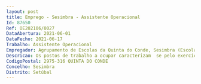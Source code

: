 ```yaml
--- 
layout: post
title: Emprego - Sesimbra - Assistente Operacional
Id: 87650
Ref: OE202106/0027
DataAbertura: 2021-06-01
DataFecho: 2021-06-17
Trabalho: Assistente Operacional
Empregador: Agrupamento de Escolas da Quinta do Conde, Sesimbra (Escola Básica da Quinta do Conde, Sesimbra - Sede)
Descricao: Os postos de trabalho a ocupar caracterizam  se pelo exercício de funções na carreira e categoria de assistente operacional, tal como o descrito no anexo referido  no nº 2 do artigo 88º. da LTFP, de acordo com as atividades  inerentes ás de assistente operacionais.
CodigoPostal: 2975-316 QUINTA DO CONDE
Concelho: Sesimbra
Distrito: Setúbal
--- 
```

